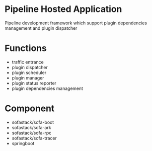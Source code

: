# Pipeline Hosted ApplicationPipeline development framework which support plugin dependencies management and plugin dispatcher# Functions * traffic entrance * plugin dispatcher * plugin scheduler  * plugin manager * plugin status reporter * plugin dependencies management# Component * sofastack/sofa-boot * sofastack/sofa-ark * sofastack/sofa-rpc * sofastack/sofa-tracer * springboot#